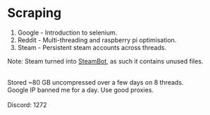 # Scraping

1. Google - Introduction to selenium.
2. Reddit - Multi-threading and raspberry pi optimisation.
3. Steam - Persistent steam accounts across threads.

Note: Steam turned into [SteamBot](https://github.com/qiwi1272/SteamBot), as such it contains unused files.

<br />
Stored ~80 GB uncompressed over a few days on 8 threads.<br />
Google IP banned me for a day. Use good proxies.<br />
<br />
Discord: 1272
